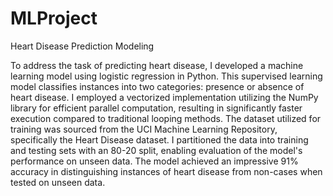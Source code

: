 # MLProject

Heart Disease Prediction Modeling

To address the task of predicting heart disease, I developed a machine learning model using logistic regression in Python. This supervised learning model classifies instances into two categories: presence or absence of heart disease. I employed a vectorized implementation utilizing the NumPy library for efficient parallel computation, resulting in significantly faster execution compared to traditional looping methods. The dataset utilized for training was sourced from the UCI Machine Learning Repository, specifically the Heart Disease dataset. I partitioned the data into training and testing sets with an 80-20 split, enabling evaluation of the model's performance on unseen data. The model achieved an impressive 91% accuracy in distinguishing instances of heart disease from non-cases when tested on unseen data.
